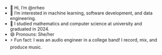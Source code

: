 - 👋 Hi, I’m @nrheo
- 👀 I’m interested in machine learning, software development, and data engineering.
- 🌱 I studied mathematics and computer science at university and graduated in 2024.
- 😄 Pronouns: She/her
- ⚡ Fun fact: I was an audio engineer in a college band! I record, mix, and produce music.

<!---
nrheo/nrheo is a ✨ special ✨ repository because its `README.md` (this file) appears on your GitHub profile.
You can click the Preview link to take a look at your changes.
--->
